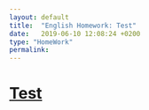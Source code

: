 ```yaml
---
layout: default
title:  "English Homework: Test"
date:   2019-06-10 12:08:24 +0200
type: "HomeWork"
permalink: 
---
```


<h1>
<a href = "{{site.url}}{{site.baseurl}}/data/docs/HomeWork/2019-06-10-001343268-HW-English.pdf"> Test </a>
</h1>
